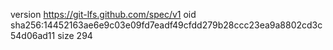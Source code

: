 version https://git-lfs.github.com/spec/v1
oid sha256:14452163ae6e9c03e09fd7eadf49cfdd279b28ccc23ea9a8802cd3c54d06ad11
size 294
